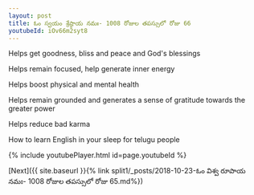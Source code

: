 ```yaml
---
layout: post
title: ఓం స్వయం శ్రేష్ఠాయ నమః- 1008 రోజుల తపస్సులో రోజు 66
youtubeId: iOv66m2syt8
---
```

 
 
Helps get goodness, bliss and peace and God's blessings
 
Helps remain focused, help generate inner energy 
 
Helps boost physical and mental health 
 
Helps remain grounded and generates a sense of gratitude towards the greater power 
 
Helps reduce bad karma
 
How to learn English in your sleep for telugu people
 
 
 
 


{% include youtubePlayer.html id=page.youtubeId %}
 
[Next]({{ site.baseurl }}{% link split1/_posts/2018-10-23-ఓం విశ్వ రూపాయ నమః- 1008 రోజుల తపస్సులో రోజు 65.md%})
 
